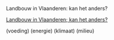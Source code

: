 Landbouw in Vlaanderen: kan het anders?

[Landbouw in Vlaanderen; kan het anders?](https://www.youtube.com/watch?v=RA_jDMYszuk)

(voeding) (energie) (klimaat) (milieu)

